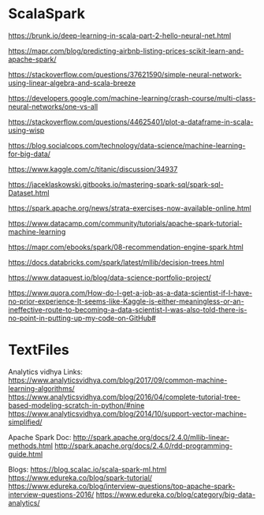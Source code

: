 # ScalaSpark

https://brunk.io/deep-learning-in-scala-part-2-hello-neural-net.html

https://mapr.com/blog/predicting-airbnb-listing-prices-scikit-learn-and-apache-spark/

https://stackoverflow.com/questions/37621590/simple-neural-network-using-linear-algebra-and-scala-breeze

https://developers.google.com/machine-learning/crash-course/multi-class-neural-networks/one-vs-all

https://stackoverflow.com/questions/44625401/plot-a-dataframe-in-scala-using-wisp

https://blog.socialcops.com/technology/data-science/machine-learning-for-big-data/

https://www.kaggle.com/c/titanic/discussion/34937

https://jaceklaskowski.gitbooks.io/mastering-spark-sql/spark-sql-Dataset.html

https://spark.apache.org/news/strata-exercises-now-available-online.html

https://www.datacamp.com/community/tutorials/apache-spark-tutorial-machine-learning

https://mapr.com/ebooks/spark/08-recommendation-engine-spark.html

https://docs.databricks.com/spark/latest/mllib/decision-trees.html

https://www.dataquest.io/blog/data-science-portfolio-project/

https://www.quora.com/How-do-I-get-a-job-as-a-data-scientist-if-I-have-no-prior-experience-It-seems-like-Kaggle-is-either-meaningless-or-an-ineffective-route-to-becoming-a-data-scientist-I-was-also-told-there-is-no-point-in-putting-up-my-code-on-GitHub#

# TextFiles

Analytics vidhya Links:
https://www.analyticsvidhya.com/blog/2017/09/common-machine-learning-algorithms/
https://www.analyticsvidhya.com/blog/2016/04/complete-tutorial-tree-based-modeling-scratch-in-python/#nine
https://www.analyticsvidhya.com/blog/2014/10/support-vector-machine-simplified/


Apache Spark Doc:
http://spark.apache.org/docs/2.4.0/mllib-linear-methods.html
http://spark.apache.org/docs/2.4.0/rdd-programming-guide.html

Blogs:
https://blog.scalac.io/scala-spark-ml.html
https://www.edureka.co/blog/spark-tutorial/
https://www.edureka.co/blog/interview-questions/top-apache-spark-interview-questions-2016/
https://www.edureka.co/blog/category/big-data-analytics/
